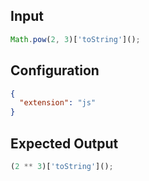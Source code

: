 
## Input
```javascript input
Math.pow(2, 3)['toString']();
```

## Configuration
```json configuration
{
  "extension": "js"
}
```

## Expected Output
```javascript expected output
(2 ** 3)['toString']();
```
